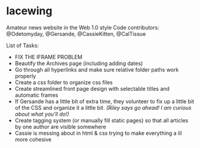 # lacewing
Amateur news website in the Web 1.0 style
Code contributors: @Odetomyday, @Gersande, @CassieKitten, @CalTissue

List of Tasks:

* FIX THE IFRAME PROBLEM
* Beautify the Archives page (including adding dates)
* Go through all hyperlinks and make sure relative folder paths work properly
* Create a css folder to organize css files
* Create streamlined front page design with selectable titles and automatic frames
* If Gersande has a little bit of extra time, they volunteer to fix up a little bit of the CSS and organize it a little bit. *(Riley says go ahead! I am curious about what you'll do!)*
* Create tagging system (or manually fill static pages) so that all articles by one author are visible somewhere
* Cassie is messing about in html & css trying to make everything a lil more cohesive
